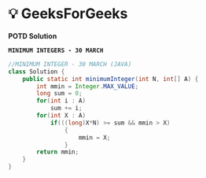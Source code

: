 # **💡  GeeksForGeeks**
**POTD Solution**

**`MINIMUM INTEGERS - 30 MARCH`**

```java
//MINIMUM INTEGER - 30 MARCH (JAVA)
class Solution {
    public static int minimumInteger(int N, int[] A) {
        int mmin = Integer.MAX_VALUE;
        long sum = 0;
        for(int i : A)
            sum += i;
        for(int X : A)
            if(((long)X*N) >= sum && mmin > X)
                {
                    mmin = X;
                }
        return mmin;
    }
}
```
